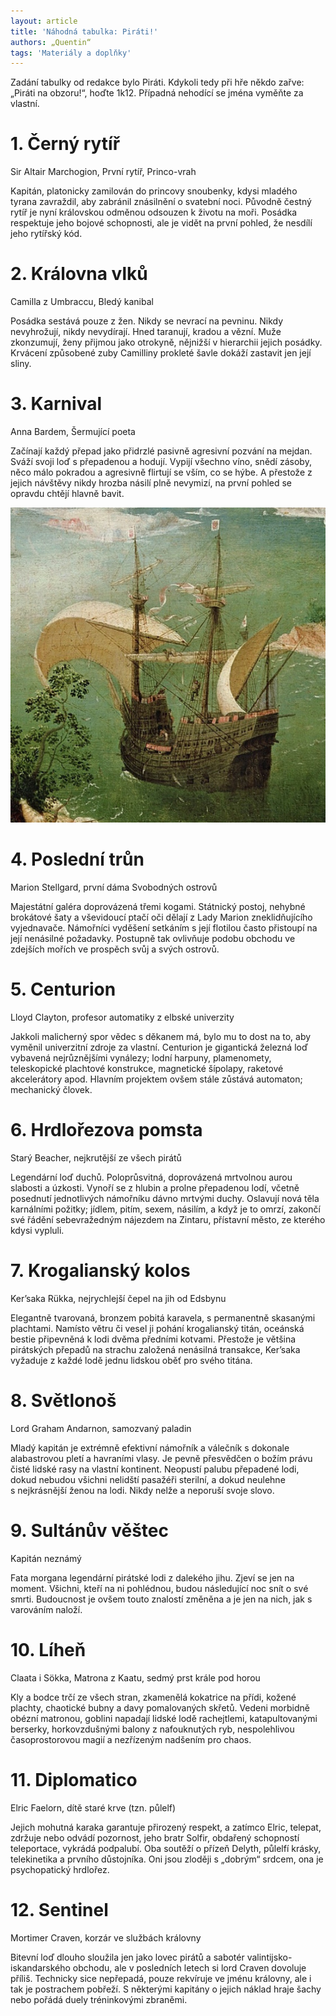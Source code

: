 ```yaml
---
layout: article
title: 'Náhodná tabulka: Piráti!'
authors: „Quentin“
tags: 'Materiály a doplňky'
---
```


Zadání tabulky od redakce bylo Piráti. Kdykoli tedy při hře někdo zařve: „Piráti na obzoru!“, hoďte 1k12. Případná nehodící se jména vyměňte za vlastní.

# 1. Černý rytíř

<p class="sample">Sir Altair Marchogion, První rytíř, Princo-vrah</p>

Kapitán, platonicky zamilován do princovy snoubenky, kdysi mladého tyrana zavraždil, aby zabránil znásilnění o svatební noci. Původně čestný rytíř je nyní královskou odměnou odsouzen k životu na moři. Posádka respektuje jeho bojové schopnosti, ale je vidět na první pohled, že nesdílí jeho rytířský kód.

# 2. Královna vlků

<p class="sample">Camilla z Umbraccu, Bledý kanibal</p>

Posádka sestává pouze z žen. Nikdy se nevrací na pevninu. Nikdy nevyhrožují, nikdy nevydírají. Hned taranují, kradou a vězní. Muže zkonzumují, ženy přijmou jako otrokyně, nějnižší v hierarchii jejich posádky. Krvácení způsobené zuby Camilliny prokleté šavle dokáží zastavit jen její sliny.

# 3. Karnival

<p class="sample">Anna Bardem, Šermující poeta</p>

Začínají každý přepad jako přidrzlé pasivně agresivní pozvání na mejdan. Sváží svoji loď s přepadenou a hodují. Vypijí všechno víno, snědí zásoby, něco málo pokradou a agresivně flirtují se vším, co se hýbe. A přestože z jejich návštěvy nikdy hrozba násilí plně nevymizí, na první pohled se opravdu chtějí hlavně bavit.

![obrazek](pirati-drakkar70-opt.jpg)

# 4. Poslední trůn

<p class="sample">Marion Stellgard, první dáma Svobodných ostrovů</p>

Majestátní galéra doprovázená třemi kogami. Státnický postoj, nehybné brokátové šaty a vševidoucí ptačí oči dělají z Lady Marion zneklidňujícího vyjednavače. Námořníci vyděšení setkáním s její flotilou často přistoupí na její nenásilné požadavky. Postupně tak ovlivňuje podobu obchodu ve zdejších mořích ve prospěch svůj a svých ostrovů.

# 5. Centurion

<p class="sample">Lloyd Clayton, profesor automatiky z elbské univerzity</p>

Jakkoli malicherný spor vědec s děkanem má, bylo mu to dost na to, aby vyměnil univerzitní zdroje za vlastní. Centurion je gigantická železná loď vybavená nejrůznějšími vynálezy; lodní harpuny, plamenomety, teleskopické plachtové konstrukce, magnetické šípolapy, raketové akcelerátory apod. Hlavním projektem ovšem stále zůstává automaton; mechanický človek.

# 6. Hrdlořezova pomsta

<p class="sample">Starý Beacher, nejkrutější ze všech pirátů</p>

Legendární loď duchů. Poloprůsvitná, doprovázená mrtvolnou aurou slabosti a úzkosti. Vynoří se z hlubin a prolne přepadenou lodí, včetně posednutí jednotlivých námořníku dávno mrtvými duchy. Oslavují nová těla karnálními požitky; jídlem, pitím, sexem, násilím, a když je to omrzí, zakončí své řádění sebevražedným nájezdem na Zintaru, přístavní město, ze kterého kdysi vypluli.

# 7. Krogalianský kolos

<p class="sample">Ker’saka Rükka, nejrychlejší čepel na jih od Edsbynu</p>

Elegantně tvarovaná, bronzem pobitá karavela, s permanentně skasanými plachtami. Namísto větru či vesel ji pohání krogalianský titán, oceánská bestie připevněná k lodi dvěma předními kotvami. Přestože je většina pirátských přepadů na strachu založená nenásilná transakce, Ker’saka vyžaduje z každé lodě jednu lidskou oběť pro svého titána.

# 8. Světlonoš

<p class="sample">Lord Graham Andarnon, samozvaný paladin</p>

Mladý kapitán je extrémně efektivní námořník a válečník s dokonale alabastrovou pletí a havraními vlasy. Je pevně přesvědčen o božím právu čisté lidské rasy na vlastní kontinent. Neopustí palubu přepadené lodi, dokud nebudou všichni nelidští pasažéři sterilní, a dokud neulehne s nejkrásnější ženou na lodi. Nikdy nelže a neporuší svoje slovo.

# 9. Sultánův věštec

<p class="sample">Kapitán neznámý</p>

Fata morgana legendární pirátské lodi z dalekého jihu. Zjeví se jen na moment. Všichni, kteří na ni pohlédnou, budou následující noc snít o své smrti. Budoucnost je ovšem touto znalostí změněna a je jen na nich, jak s varováním naloží.

# 10. Líheň

<p class="sample">Claata i Sökka, Matrona z Kaatu, sedmý prst krále pod horou</p>

Kly a bodce trčí ze všech stran, zkamenělá kokatrice na přídi, kožené plachty, chaotické bubny a davy pomalovaných skřetů. Vedeni morbidně obézní matronou, goblini napadají lidské lodě rachejtlemi, katapultovanými berserky, horkovzdušnými balony z nafouknutých ryb, nespolehlivou časoprostorovou magií a nezřízeným nadšením pro chaos.

# 11. Diplomatico

<p class="sample">Elric Faelorn, dítě staré krve (tzn. půlelf)</p>

Jejich mohutná karaka garantuje přirozený respekt, a zatímco Elric, telepat, zdržuje nebo odvádí pozornost, jeho bratr Solfir, obdařený schopností teleportace, vykrádá podpalubí. Oba soutěží o přízeň Delyth, půlelfí krásky, telekinetika a prvního důstojníka. Oni jsou zloději s „dobrým“ srdcem, ona je psychopatický hrdlořez.

# 12. Sentinel

<p class="sample">Mortimer Craven, korzár ve službách královny</p>

Bitevní loď dlouho sloužila jen jako lovec pirátů a sabotér valintijsko-iskandarského obchodu, ale v posledních letech si lord Craven dovoluje příliš. Technicky sice nepřepadá, pouze rekvíruje ve jménu královny, ale i tak je postrachem pobřeží. S některými kapitány o jejich náklad hraje šachy nebo pořádá duely tréninkovými zbraněmi.
